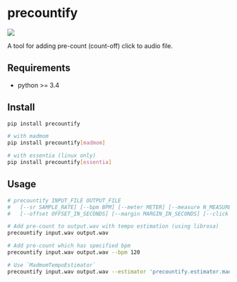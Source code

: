 # precountify
[![](https://github.com/akiomik/precountify/workflows/Python%20package/badge.svg)](https://github.com/akiomik/precountify/actions?query=workflow%3A%22Python+package%22)

A tool for adding pre-count (count-off) click to audio file.

## Requirements

- python >= 3.4

## Install

```sh
pip install precountify

# with madmom
pip install precountify[madmom]

# with essentia (linux only)
pip install precountify[essentia]
```

## Usage

```sh
# precountify INPUT_FILE OUTPUT_FILE
#   [--sr SAMPLE_RATE] [--bpm BPM] [--meter METER] [--measure N_MEASURES] [--upbeat N_UPBEATS]
#   [--offset OFFSET_IN_SECONDS] [--margin MARGIN_IN_SECONDS] [--click CLICK_FILE] [--estimator ESTIMATOR_MODULE]

# Add pre-count to output.wav with tempo estimation (using librosa)
precountify input.wav output.wav

# Add pre-count which has specified bpm
precountify input.wav output.wav --bpm 120

# Use `MadmomTempoEstimator`
precountify input.wav output.wav --estimator 'precountify.estimator.madmom.MadmomTempoEstimator'
```
